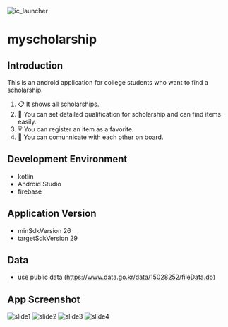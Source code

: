 ![ic_launcher](https://user-images.githubusercontent.com/54172475/94280975-06541e80-ff89-11ea-80c2-7c17459dd067.png)
# myscholarship

## Introduction
This is an android application for college students who want to find a scholarship.
1. :clipboard: It shows all scholarships.
2. :mag_right: You can set detailed qualification for scholarship and can find items easily.
3. :heartpulse: You can register an item as a favorite.
3. :couple: You can comunnicate with each other on board.

## Development Environment
- kotlin
- Android Studio
- firebase

## Application Version
- minSdkVersion 26
- targetSdkVersion 29

## Data
- use public data (https://www.data.go.kr/data/15028252/fileData.do)

## App Screenshot
![slide1](https://user-images.githubusercontent.com/54172475/94286206-a6ad4180-ff8f-11ea-9420-515a4bc60ca8.png)
![slide2](https://user-images.githubusercontent.com/54172475/94286210-a7de6e80-ff8f-11ea-9dae-aae0499a3c64.PNG)
![slide3](https://user-images.githubusercontent.com/54172475/94286212-a8770500-ff8f-11ea-92f5-db7ae395a12d.PNG)
![slide4](https://user-images.githubusercontent.com/54172475/94286213-a90f9b80-ff8f-11ea-97c1-86a7ecd47ffc.PNG)
